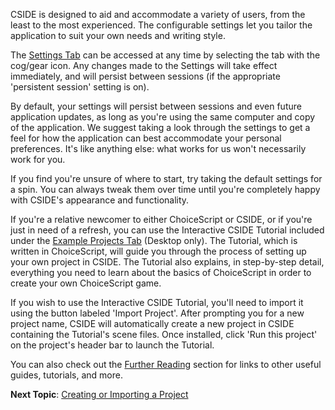 CSIDE is designed to aid and accommodate a variety of users, from the least to the most experienced. The configurable settings let you tailor the application to suit your own needs and writing style.

The <a href="#" rel="cside" title="settings" onclick="CSIDE(parent.cside.selectTab.bind(null, 'settings'));">Settings Tab</a> can be accessed at any time by selecting the tab with the cog/gear icon. Any changes made to the Settings will take effect immediately, and will persist between sessions (if the appropriate 'persistent session' setting is on).

By default, your settings will persist between sessions and even future application updates, as long as you're using the same computer and copy of the application. We suggest taking a look through the settings to get a feel for how the application can best accommodate your personal preferences. It's like anything else: what works for us won't necessarily work for you.

If you find you're unsure of where to start, try taking the default settings for a spin. You can always tweak them over time until you're completely happy with CSIDE's appearance and functionality.

If you're a relative newcomer to either ChoiceScript or CSIDE, or if you're just in need of a refresh, you can use the Interactive CSIDE Tutorial included under the <a href="#" rel="cside" title="Example Projects" onclick="CSIDE(parent.cside.selectTab.bind(null, 'examples'));">Example Projects Tab</a> (Desktop only). The Tutorial, which is written in ChoiceScript, will guide you through the process of setting up your own project in CSIDE. The Tutorial also explains, in step-by-step detail, everything you need to learn about the basics of ChoiceScript in order to create your own ChoiceScript game.

If you wish to use the Interactive CSIDE Tutorial, you'll need to import it using the button labeled 'Import Project'. After  prompting you for a new project name, CSIDE will automatically create a new project in CSIDE containing the Tutorial's scene files. Once installed, click 'Run this project' on the project's header bar to launch the Tutorial.

You can also check out the [Further Reading](../topics/further-reading.md "Further Reading") section for links to other useful guides, tutorials, and more.


**Next Topic**: [Creating or Importing a Project](creating-projects.md "Creating Projects")
